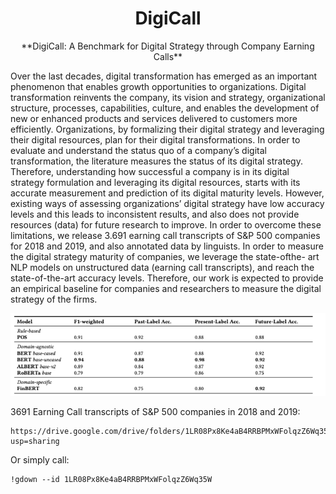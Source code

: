 
<h1 align="center">DigiCall</h1>
<p align="center">
**DigiCall: A Benchmark for Digital Strategy through Company Earning Calls**
</p>
Over the last decades, digital transformation has emerged as an
important phenomenon that enables growth opportunities to organizations.
Digital transformation reinvents the company, its vision
and strategy, organizational structure, processes, capabilities, culture,
and enables the development of new or enhanced products
and services delivered to customers more efficiently. Organizations,
by formalizing their digital strategy and leveraging their
digital resources, plan for their digital transformations. In order
to evaluate and understand the status quo of a company’s digital
transformation, the literature measures the status of its digital strategy. Therefore, understanding how successful a company is in
its digital strategy formulation and leveraging its digital resources,
starts with its accurate measurement and prediction of its digital
maturity levels. However, existing ways of assessing organizations’
digital strategy have low accuracy levels and this leads to inconsistent
results, and also does not provide resources (data) for future
research to improve. In order to overcome these limitations, we
release 3.691 earning call transcripts of S&P 500 companies for 2018
and 2019, and also annotated data by linguists. In order to measure
the digital strategy maturity of companies, we leverage the state-ofthe-
art NLP models on unstructured data (earning call transcripts),
and reach the state-of-the-art accuracy levels. Therefore, our work
is expected to provide an empirical baseline for companies and
researchers to measure the digital strategy of the firms.

<p align="center">
  <img width="800" src="benchmark.png" alt="The Results">
</p>

 3691 Earning Call transcripts of S&P 500 companies in 2018 and 2019:

```
https://drive.google.com/drive/folders/1LR08Px8Ke4aB4RRBPMxWFolqzZ6Wq35W?usp=sharing
```

Or simply call:

```
!gdown --id 1LR08Px8Ke4aB4RRBPMxWFolqzZ6Wq35W
```
